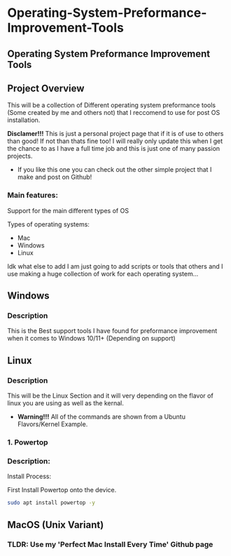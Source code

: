 # Operating-System-Preformance-Improvement-Tools
## Operating System Preformance Improvement Tools
## Project Overview
This will be a collection of Different operating system preformance tools (Some created by me and others not) that I reccomend to use for post OS installation.


**Disclamer!!!** This is just a personal project page that if it is of use to others than good! If not than thats fine too! I will really only update this when I get the chance to as I have a full time job and this is just one of many passion projects.
- If you like this one you can check out the other simple project that I make and post on Github!
### Main features:
Support for the main different types of OS

Types of operating systems:
- Mac 
- Windows
- Linux


Idk what else to add I am just going to add scripts or tools that others and I use making a huge collection of work for each operating system...


## Windows
### Description
This is the Best support tools I have found for preformance improvement when it comes to Windows 10/11+ (Depending on support)


## Linux
### Description
This will be the Linux Section and it will very depending on the flavor of linux you are using as well as the kernal.
- **Warning!!!** All of the commands are shown from a Ubuntu Flavors/Kernel Example.



### 1. Powertop
### Description:


Install Process:

First Install Powertop onto the device.

```Bash
sudo apt install powertop -y 
```




## MacOS (Unix Variant)
### TLDR: Use my 'Perfect Mac Install Every Time' Github page
